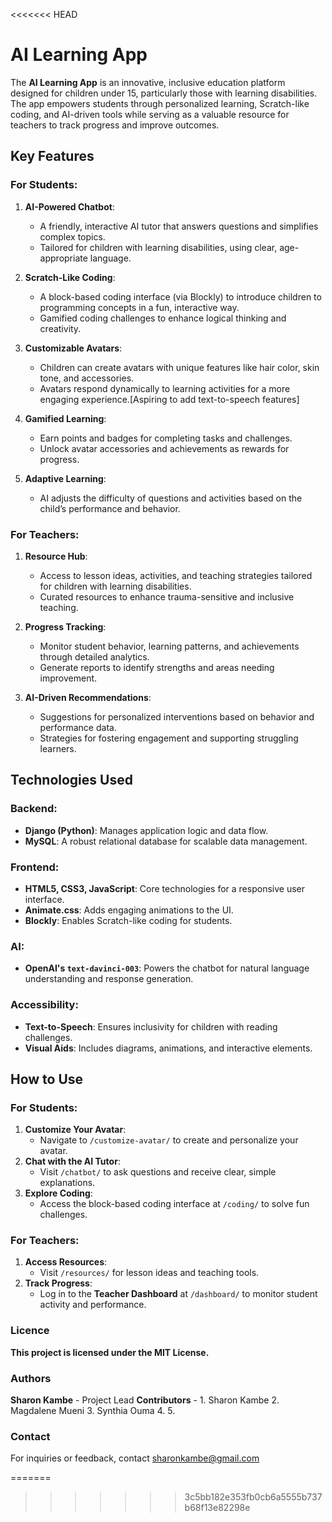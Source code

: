 <<<<<<< HEAD
# AI Learning App
The **AI Learning App** is an innovative, inclusive education platform designed for children under 15, particularly those with learning disabilities. The app empowers students through personalized learning, Scratch-like coding, and AI-driven tools while serving as a valuable resource for teachers to track progress and improve outcomes.

## **Key Features**

### For Students:
1. **AI-Powered Chatbot**:
   - A friendly, interactive AI tutor that answers questions and simplifies complex topics.
   - Tailored for children with learning disabilities, using clear, age-appropriate language.

2. **Scratch-Like Coding**:
   - A block-based coding interface (via Blockly) to introduce children to programming concepts in a fun, interactive way.
   - Gamified coding challenges to enhance logical thinking and creativity.

3. **Customizable Avatars**:
   - Children can create avatars with unique features like hair color, skin tone, and accessories.
   - Avatars respond dynamically to learning activities for a more engaging experience.[Aspiring to add text-to-speech features]

4. **Gamified Learning**:
   - Earn points and badges for completing tasks and challenges.
   - Unlock avatar accessories and achievements as rewards for progress.

5. **Adaptive Learning**:
   - AI adjusts the difficulty of questions and activities based on the child’s performance and behavior.

### For Teachers:
1. **Resource Hub**:
   - Access to lesson ideas, activities, and teaching strategies tailored for children with learning disabilities.
   - Curated resources to enhance trauma-sensitive and inclusive teaching.

2. **Progress Tracking**:
   - Monitor student behavior, learning patterns, and achievements through detailed analytics.
   - Generate reports to identify strengths and areas needing improvement.

3. **AI-Driven Recommendations**:
   - Suggestions for personalized interventions based on behavior and performance data.
   - Strategies for fostering engagement and supporting struggling learners.

## **Technologies Used**
### Backend:
- **Django (Python)**: Manages application logic and data flow.
- **MySQL**: A robust relational database for scalable data management.
### Frontend:
- **HTML5, CSS3, JavaScript**: Core technologies for a responsive user interface.
- **Animate.css**: Adds engaging animations to the UI.
- **Blockly**: Enables Scratch-like coding for students.
### AI:
- **OpenAI's `text-davinci-003`**: Powers the chatbot for natural language understanding and response generation.
### Accessibility:
- **Text-to-Speech**: Ensures inclusivity for children with reading challenges.
- **Visual Aids**: Includes diagrams, animations, and interactive elements.


## **How to Use**

### For Students:
1. **Customize Your Avatar**:
   - Navigate to `/customize-avatar/` to create and personalize your avatar.
2. **Chat with the AI Tutor**:
   - Visit `/chatbot/` to ask questions and receive clear, simple explanations.
3. **Explore Coding**:
   - Access the block-based coding interface at `/coding/` to solve fun challenges.

### For Teachers:
1. **Access Resources**:
   - Visit `/resources/` for lesson ideas and teaching tools.
2. **Track Progress**:
   - Log in to the **Teacher Dashboard** at `/dashboard/` to monitor student activity and performance.

### Licence
**This project is licensed under the MIT License.**

### Authors
  **Sharon Kambe** - Project Lead
  **Contributors** - 1. Sharon Kambe 
                     2. Magdalene Mueni
                     3. Synthia Ouma
                     4.
                     5.

### Contact
 For inquiries or feedback, contact sharonkambe@gmail.com

=======

>>>>>>> 3c5bb182e353fb0cb6a5555b737b68f13e82298e
